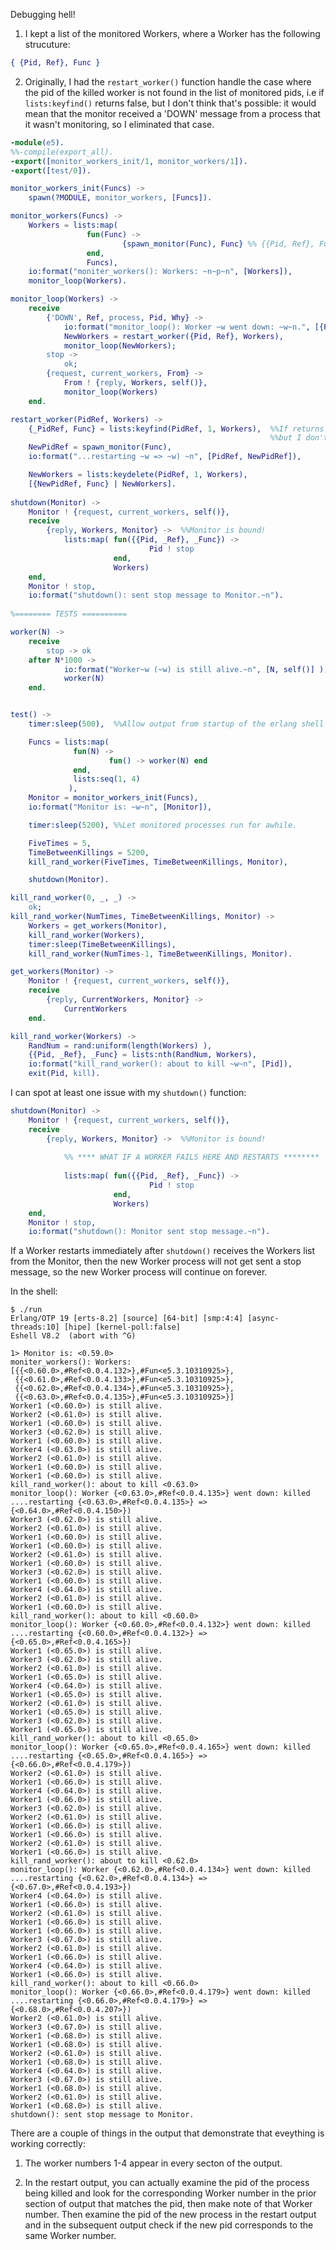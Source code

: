 Debugging hell!

1. I kept a list of the monitored Workers, where a Worker has the following strucuture:

```erlang
{ {Pid, Ref}, Func }
```

2. Originally, I had the `restart_worker()` function handle the case where the pid of the killed worker is not found in the list of monitored pids, i.e if `lists:keyfind()` returns false, but I don't think that's possible: it would mean that the monitor received a 'DOWN' message from a process that it wasn't monitoring, so I eliminated that case.


```erlang
-module(e5).
%%-compile(export_all).
-export([monitor_workers_init/1, monitor_workers/1]).
-export([test/0]).

monitor_workers_init(Funcs) ->
    spawn(?MODULE, monitor_workers, [Funcs]).

monitor_workers(Funcs) ->
    Workers = lists:map(
                 fun(Func) -> 
                         {spawn_monitor(Func), Func} %% {{Pid, Ref}, Func}
                 end,  
                 Funcs),
    io:format("moniter_workers(): Workers: ~n~p~n", [Workers]),
    monitor_loop(Workers).

monitor_loop(Workers) ->
    receive
        {'DOWN', Ref, process, Pid, Why} ->
            io:format("monitor_loop(): Worker ~w went down: ~w~n.", [{Pid, Ref}, Why]),
            NewWorkers = restart_worker({Pid, Ref}, Workers),
            monitor_loop(NewWorkers);
        stop ->
            ok;
        {request, current_workers, From} ->
            From ! {reply, Workers, self()},
            monitor_loop(Workers)
    end.

restart_worker(PidRef, Workers) ->
    {_PidRef, Func} = lists:keyfind(PidRef, 1, Workers),  %%If returns false, then error,  
                                                          %%but I don't think that's possible.
    NewPidRef = spawn_monitor(Func),          
    io:format("...restarting ~w => ~w) ~n", [PidRef, NewPidRef]),

    NewWorkers = lists:keydelete(PidRef, 1, Workers),
    [{NewPidRef, Func} | NewWorkers].
    
shutdown(Monitor) ->
    Monitor ! {request, current_workers, self()},
    receive
        {reply, Workers, Monitor} ->  %%Monitor is bound!
            lists:map( fun({{Pid, _Ref}, _Func}) ->
                               Pid ! stop
                       end,
                       Workers)
    end,
    Monitor ! stop,
    io:format("shutdown(): sent stop message to Monitor.~n").
    
%======== TESTS ==========

worker(N) ->
    receive
        stop -> ok
    after N*1000 ->
            io:format("Worker~w (~w) is still alive.~n", [N, self()] ),
            worker(N)
    end.


test() ->
    timer:sleep(500),  %%Allow output from startup of the erlang shell to print.

    Funcs = lists:map(
              fun(N) ->
                      fun() -> worker(N) end
              end,
              lists:seq(1, 4)
             ),
    Monitor = monitor_workers_init(Funcs),
    io:format("Monitor is: ~w~n", [Monitor]),

    timer:sleep(5200), %%Let monitored processes run for awhile.

    FiveTimes = 5,
    TimeBetweenKillings = 5200,
    kill_rand_worker(FiveTimes, TimeBetweenKillings, Monitor),

    shutdown(Monitor).

kill_rand_worker(0, _, _) ->
    ok;
kill_rand_worker(NumTimes, TimeBetweenKillings, Monitor) ->
    Workers = get_workers(Monitor), 
    kill_rand_worker(Workers),
    timer:sleep(TimeBetweenKillings),
    kill_rand_worker(NumTimes-1, TimeBetweenKillings, Monitor).

get_workers(Monitor) ->
    Monitor ! {request, current_workers, self()},
    receive
        {reply, CurrentWorkers, Monitor} -> 
            CurrentWorkers
    end.

kill_rand_worker(Workers) ->
    RandNum = rand:uniform(length(Workers) ),
    {{Pid, _Ref}, _Func} = lists:nth(RandNum, Workers),
    io:format("kill_rand_worker(): about to kill ~w~n", [Pid]),
    exit(Pid, kill).
```
I can spot at least one issue with my `shutdown()` function:
```erlang
shutdown(Monitor) ->
    Monitor ! {request, current_workers, self()},
    receive
        {reply, Workers, Monitor} ->  %%Monitor is bound!
        
            %% **** WHAT IF A WORKER FAILS HERE AND RESTARTS ********
            
            lists:map( fun({{Pid, _Ref}, _Func}) ->
                               Pid ! stop
                       end,
                       Workers)
    end,
    Monitor ! stop,
    io:format("shutdown(): Monitor sent stop message.~n").
```
If a Worker restarts immediately after `shutdown()` receives the Workers list from the Monitor, then the new Worker process will not get sent a stop message, so the new Worker process will continue on forever.

In the shell:
```
$ ./run
Erlang/OTP 19 [erts-8.2] [source] [64-bit] [smp:4:4] [async-threads:10] [hipe] [kernel-poll:false]
Eshell V8.2  (abort with ^G)

1> Monitor is: <0.59.0>
moniter_workers(): Workers: 
[{{<0.60.0>,#Ref<0.0.4.132>},#Fun<e5.3.10310925>},
 {{<0.61.0>,#Ref<0.0.4.133>},#Fun<e5.3.10310925>},
 {{<0.62.0>,#Ref<0.0.4.134>},#Fun<e5.3.10310925>},
 {{<0.63.0>,#Ref<0.0.4.135>},#Fun<e5.3.10310925>}]
Worker1 (<0.60.0>) is still alive.
Worker2 (<0.61.0>) is still alive.
Worker1 (<0.60.0>) is still alive.
Worker3 (<0.62.0>) is still alive.
Worker1 (<0.60.0>) is still alive.
Worker4 (<0.63.0>) is still alive.
Worker2 (<0.61.0>) is still alive.
Worker1 (<0.60.0>) is still alive.
Worker1 (<0.60.0>) is still alive.
kill_rand_worker(): about to kill <0.63.0>
monitor_loop(): Worker {<0.63.0>,#Ref<0.0.4.135>} went down: killed
....restarting {<0.63.0>,#Ref<0.0.4.135>} => {<0.64.0>,#Ref<0.0.4.150>}) 
Worker3 (<0.62.0>) is still alive.
Worker2 (<0.61.0>) is still alive.
Worker1 (<0.60.0>) is still alive.
Worker1 (<0.60.0>) is still alive.
Worker2 (<0.61.0>) is still alive.
Worker1 (<0.60.0>) is still alive.
Worker3 (<0.62.0>) is still alive.
Worker1 (<0.60.0>) is still alive.
Worker4 (<0.64.0>) is still alive.
Worker2 (<0.61.0>) is still alive.
Worker1 (<0.60.0>) is still alive.
kill_rand_worker(): about to kill <0.60.0>
monitor_loop(): Worker {<0.60.0>,#Ref<0.0.4.132>} went down: killed
....restarting {<0.60.0>,#Ref<0.0.4.132>} => {<0.65.0>,#Ref<0.0.4.165>}) 
Worker1 (<0.65.0>) is still alive.
Worker3 (<0.62.0>) is still alive.
Worker2 (<0.61.0>) is still alive.
Worker1 (<0.65.0>) is still alive.
Worker4 (<0.64.0>) is still alive.
Worker1 (<0.65.0>) is still alive.
Worker2 (<0.61.0>) is still alive.
Worker1 (<0.65.0>) is still alive.
Worker3 (<0.62.0>) is still alive.
Worker1 (<0.65.0>) is still alive.
kill_rand_worker(): about to kill <0.65.0>
monitor_loop(): Worker {<0.65.0>,#Ref<0.0.4.165>} went down: killed
....restarting {<0.65.0>,#Ref<0.0.4.165>} => {<0.66.0>,#Ref<0.0.4.179>}) 
Worker2 (<0.61.0>) is still alive.
Worker1 (<0.66.0>) is still alive.
Worker4 (<0.64.0>) is still alive.
Worker1 (<0.66.0>) is still alive.
Worker3 (<0.62.0>) is still alive.
Worker2 (<0.61.0>) is still alive.
Worker1 (<0.66.0>) is still alive.
Worker1 (<0.66.0>) is still alive.
Worker2 (<0.61.0>) is still alive.
Worker1 (<0.66.0>) is still alive.
kill_rand_worker(): about to kill <0.62.0>
monitor_loop(): Worker {<0.62.0>,#Ref<0.0.4.134>} went down: killed
....restarting {<0.62.0>,#Ref<0.0.4.134>} => {<0.67.0>,#Ref<0.0.4.193>}) 
Worker4 (<0.64.0>) is still alive.
Worker1 (<0.66.0>) is still alive.
Worker2 (<0.61.0>) is still alive.
Worker1 (<0.66.0>) is still alive.
Worker1 (<0.66.0>) is still alive.
Worker3 (<0.67.0>) is still alive.
Worker2 (<0.61.0>) is still alive.
Worker1 (<0.66.0>) is still alive.
Worker4 (<0.64.0>) is still alive.
Worker1 (<0.66.0>) is still alive.
kill_rand_worker(): about to kill <0.66.0>
monitor_loop(): Worker {<0.66.0>,#Ref<0.0.4.179>} went down: killed
....restarting {<0.66.0>,#Ref<0.0.4.179>} => {<0.68.0>,#Ref<0.0.4.207>}) 
Worker2 (<0.61.0>) is still alive.
Worker3 (<0.67.0>) is still alive.
Worker1 (<0.68.0>) is still alive.
Worker1 (<0.68.0>) is still alive.
Worker2 (<0.61.0>) is still alive.
Worker1 (<0.68.0>) is still alive.
Worker4 (<0.64.0>) is still alive.
Worker3 (<0.67.0>) is still alive.
Worker1 (<0.68.0>) is still alive.
Worker2 (<0.61.0>) is still alive.
Worker1 (<0.68.0>) is still alive.
shutdown(): sent stop message to Monitor.
```

There are a couple of things in the output that demonstrate that eveything is working correctly:

1.  The worker numbers 1-4 appear in every secton of the output.

2.  In the restart output, you can actually examine the pid of the process being killed and look for the corresponding Worker number in the prior section of output that matches the pid, then make note of that Worker number.  Then examine the pid of the new process in the restart output and in the subsequent output check if the new pid corresponds to the same Worker number.
